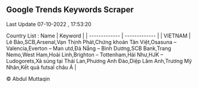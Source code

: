 

## Google Trends Keywords Scraper 
 
Last Update 07-10-2022 , 17:53:20

Country List :
 Name  | Keyword |
| ------------- | ------------- |
| VIETNAM | Lê Bảo,SCB,Arsenal,Vạn Thịnh Phát,Chứng khoán Tân Việt,Osasuna – Valencia,Everton – Man utd,Đà Nẵng – Bình Dương,SCB Bank,Trang Nemo,West Ham,Hoài Linh,Brighton – Tottenham,Hải Như,HJK – Ludogorets,Xả súng tại Thái Lan,Phương Anh Đào,Diệp Lâm Anh,Trương Mỹ Nhân,Kết quả futsal châu Á |



© Abdul Muttaqin 
